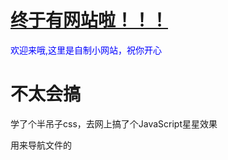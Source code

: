 <h1><a href="https://yhsb.github.io">终于有网站啦！！！</a></h1>
<p style="color:blue">欢迎来哦,这里是自制小网站，祝你开心</p>

<h1>不太会搞</h1>
<p>学了个半吊子css，去网上搞了个JavaScript星星效果</p>
<p>用来导航文件的</p>
